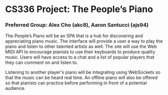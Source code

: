 # CS336 Project: The People’s Piano
### Preferred Group: Alex Cho (akc8), Aaron Santucci (ajs94)

The People’s Piano will be an SPA that is a hub for discovering and appreciating piano music. The interface will provide a user a way to play the piano and listen to other talented artists as well. The site will use the Web MIDI API to encourage pianists to use their keyboards to produce quality music. Users will have access to a chat and a list of popular players that they can comment on and listen to.

Listening to another player's piano will be integrating using WebSockets so that the music can be heard real time. An offline piano will also be offered so that pianists can practice before performing in front of a potential audience.
